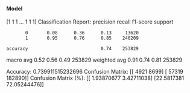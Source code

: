 #### Model
[1 1 1 ... 1 1 1]
Classification Report:
              precision    recall  f1-score   support

           0       0.08      0.36      0.13     13620
           1       0.95      0.76      0.85    240209

    accuracy                           0.74    253829
   macro avg       0.52      0.56      0.49    253829
weighted avg       0.91      0.74      0.81    253829

Accuracy: 0.739911515232696
Confusion Matrix:
[[  4921   8699]
 [ 57319 182890]]
Confusion Matrix (%):
[[ 1.93870677  3.42711038]
 [22.5817381  72.05244476]]
